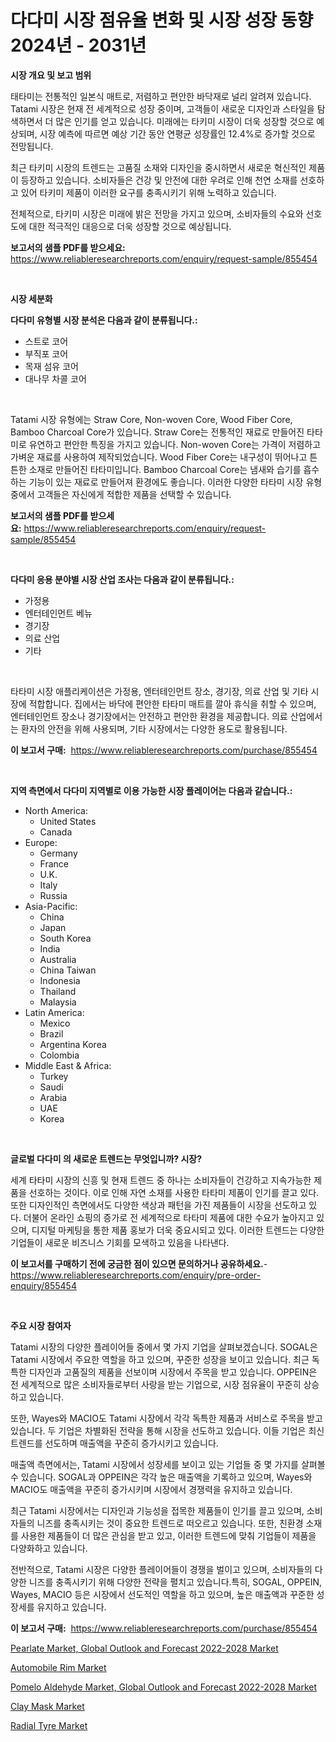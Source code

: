 <p><h1>다다미 시장 점유율 변화 및 시장 성장 동향 2024년 - 2031년</h1></p><p><strong>시장 개요 및 보고 범위</strong></p>
<p><p>태타미는 전통적인 일본식 매트로, 저렴하고 편안한 바닥재로 널리 알려져 있습니다. Tatami 시장은 현재 전 세계적으로 성장 중이며, 고객들이 새로운 디자인과 스타일을 탐색하면서 더 많은 인기를 얻고 있습니다. 미래에는 타키미 시장이 더욱 성장할 것으로 예상되며, 시장 예측에 따르면 예상 기간 동안 연평균 성장률인 12.4%로 증가할 것으로 전망됩니다.</p><p>최근 타키미 시장의 트렌드는 고품질 소재와 디자인을 중시하면서 새로운 혁신적인 제품이 등장하고 있습니다. 소비자들은 건강 및 안전에 대한 우려로 인해 천연 소재를 선호하고 있어 타키미 제품이 이러한 요구를 충족시키기 위해 노력하고 있습니다.</p><p>전체적으로, 타키미 시장은 미래에 밝은 전망을 가지고 있으며, 소비자들의 수요와 선호도에 대한 적극적인 대응으로 더욱 성장할 것으로 예상됩니다.</p></p>
<p><strong>보고서의 샘플 PDF를 받으세요:</strong> <a href="https://www.reliableresearchreports.com/enquiry/request-sample/855454">https://www.reliableresearchreports.com/enquiry/request-sample/855454</a></p>
<p>&nbsp;</p>
<p><strong>시장 세분화</strong></p>
<p><strong>다다미 유형별 시장 분석은 다음과 같이 분류됩니다.:</strong></p>
<p><ul><li>스트로 코어</li><li>부직포 코어</li><li>목재 섬유 코어</li><li>대나무 차콜 코어</li></ul></p>
<p>&nbsp;</p>
<p><p>Tatami 시장 유형에는 Straw Core, Non-woven Core, Wood Fiber Core, Bamboo Charcoal Core가 있습니다. Straw Core는 전통적인 재료로 만들어진 타타미로 유연하고 편안한 특징을 가지고 있습니다. Non-woven Core는 가격이 저렴하고 가벼운 재료를 사용하여 제작되었습니다. Wood Fiber Core는 내구성이 뛰어나고 튼튼한 소재로 만들어진 타타미입니다. Bamboo Charcoal Core는 냄새와 습기를 흡수하는 기능이 있는 재료로 만들어져 환경에도 좋습니다. 이러한 다양한 타타미 시장 유형 중에서 고객들은 자신에게 적합한 제품을 선택할 수 있습니다.</p></p>
<p><strong>보고서의 샘플 PDF를 받으세요:</strong>&nbsp;<a href="https://www.reliableresearchreports.com/enquiry/request-sample/855454">https://www.reliableresearchreports.com/enquiry/request-sample/855454</a></p>
<p>&nbsp;</p>
<p><strong> 다다미 응용 분야별 시장 산업 조사는 다음과 같이 분류됩니다.:</strong></p>
<p><ul><li>가정용</li><li>엔터테인먼트 베뉴</li><li>경기장</li><li>의료 산업</li><li>기타</li></ul></p>
<p>&nbsp;</p>
<p><p>타타미 시장 애플리케이션은 가정용, 엔터테인먼트 장소, 경기장, 의료 산업 및 기타 시장에 적합합니다. 집에서는 바닥에 편안한 타타미 매트를 깔아 휴식을 취할 수 있으며, 엔터테인먼트 장소나 경기장에서는 안전하고 편안한 환경을 제공합니다. 의료 산업에서는 환자의 안전을 위해 사용되며, 기타 시장에서는 다양한 용도로 활용됩니다.</p></p>
<p><strong>이 보고서 구매:</strong>&nbsp; <a href="https://www.reliableresearchreports.com/purchase/855454">https://www.reliableresearchreports.com/purchase/855454</a></p>
<p>&nbsp;</p>
<p><strong>지역 측면에서 다다미 지역별로 이용 가능한 시장 플레이어는 다음과 같습니다.:</strong></p>
<p><ul>
    <li>
        North America:
        <ul>
            <li>United States</li>
            <li>Canada</li>
        </ul>
    </li>
    <li>
        Europe:
        <ul>
            <li>Germany</li>
            <li>France</li>
            <li>U.K.</li>
            <li>Italy</li>
            <li>Russia</li>
        </ul>
    </li>
    <li>
        Asia-Pacific:
        <ul>
            <li>China</li>
            <li>Japan</li>
            <li>South Korea</li>
            <li>India</li>
            <li>Australia</li>
            <li>China Taiwan</li>
            <li>Indonesia</li>
            <li>Thailand</li>
            <li>Malaysia</li>
        </ul>
    </li>
    <li>
        Latin America:
        <ul>
            <li>Mexico</li>
            <li>Brazil</li>
            <li>Argentina Korea</li>
            <li>Colombia</li>
        </ul>
    </li>
    <li>
        Middle East & Africa:
        <ul>
            <li>Turkey</li>
            <li>Saudi</li>
            <li>Arabia</li>
            <li>UAE</li>
            <li>Korea</li>
        </ul>
    </li>
    </ul></p>
<p>&nbsp;</p>
<p><strong>글로벌 다다미 의 새로운 트렌드는 무엇입니까? 시장?</strong></p>
<p><p>세계 타타미 시장의 신흥 및 현재 트렌드 중 하나는 소비자들이 건강하고 지속가능한 제품을 선호하는 것이다. 이로 인해 자연 소재를 사용한 타타미 제품이 인기를 끌고 있다. 또한 디자인적인 측면에서도 다양한 색상과 패턴을 가진 제품들이 시장을 선도하고 있다. 더불어 온라인 쇼핑의 증가로 전 세계적으로 타타미 제품에 대한 수요가 높아지고 있으며, 디지털 마케팅을 통한 제품 홍보가 더욱 중요시되고 있다. 이러한 트렌드는 다양한 기업들이 새로운 비즈니스 기회를 모색하고 있음을 나타낸다.</p></p>
<p><strong>이 보고서를 구매하기 전에 궁금한 점이 있으면 문의하거나 공유하세요.</strong>- <a href="https://www.reliableresearchreports.com/enquiry/pre-order-enquiry/855454">https://www.reliableresearchreports.com/enquiry/pre-order-enquiry/855454</a></p>
<p>&nbsp;</p>
<p><strong>주요 시장 참여자</strong></p>
<p><p>Tatami 시장의 다양한 플레이어들 중에서 몇 가지 기업을 살펴보겠습니다. SOGAL은 Tatami 시장에서 주요한 역할을 하고 있으며, 꾸준한 성장을 보이고 있습니다. 최근 독특한 디자인과 고품질의 제품을 선보이며 시장에서 주목을 받고 있습니다. OPPEIN은 전 세계적으로 많은 소비자들로부터 사랑을 받는 기업으로, 시장 점유율이 꾸준히 상승하고 있습니다.</p><p>또한, Wayes와 MACIO도 Tatami 시장에서 각각 독특한 제품과 서비스로 주목을 받고 있습니다. 두 기업은 차별화된 전략을 통해 시장을 선도하고 있습니다. 이들 기업은 최신 트렌드를 선도하며 매출액을 꾸준히 증가시키고 있습니다.</p><p>매출액 측면에서는, Tatami 시장에서 성장세를 보이고 있는 기업들 중 몇 가지를 살펴볼 수 있습니다. SOGAL과 OPPEIN은 각각 높은 매출액을 기록하고 있으며, Wayes와 MACIO도 매출액을 꾸준히 증가시키며 시장에서 경쟁력을 유지하고 있습니다.</p><p>최근 Tatami 시장에서는 디자인과 기능성을 접목한 제품들이 인기를 끌고 있으며, 소비자들의 니즈를 충족시키는 것이 중요한 트렌드로 떠오르고 있습니다. 또한, 친환경 소재를 사용한 제품들이 더 많은 관심을 받고 있고, 이러한 트렌드에 맞춰 기업들이 제품을 다양화하고 있습니다.</p><p>전반적으로, Tatami 시장은 다양한 플레이어들이 경쟁을 벌이고 있으며, 소비자들의 다양한 니즈를 충족시키기 위해 다양한 전략을 펼치고 있습니다.특히, SOGAL, OPPEIN, Wayes, MACIO 등은 시장에서 선도적인 역할을 하고 있으며, 높은 매출액과 꾸준한 성장세를 유지하고 있습니다.</p></p>
<p><strong>이 보고서 구매:</strong>&nbsp;&nbsp;<a href="https://www.reliableresearchreports.com/purchase/855454">https://www.reliableresearchreports.com/purchase/855454</a></p>
<p><p><a href="https://view.publitas.com/reportprime-1/pearlate-market-global-outlook-and-forecast-2022-2028-market-size-share-trends-analysis-report-by-application-regional-outlook-competitive-strategies-and-segment-forecasts-2023-2030/">Pearlate Market, Global Outlook and Forecast 2022-2028 Market</a></p><p><a href="https://github.com/beatblasta/Market-Research-Report-List-2/blob/main/automobile-rim-market.md">Automobile Rim Market</a></p><p><a href="https://view.publitas.com/reportprime-1/pomelo-aldehyde-market-global-outlook-and-forecast-2022-2028-market-size-2023-2030-global-industrial-analysis-key-geographical-regions-market-share-top-key-players-product-types-and-forecast-research-report/">Pomelo Aldehyde Market, Global Outlook and Forecast 2022-2028 Market</a></p><p><a href="https://eight-handstand-8fb.notion.site/Clay-Mask-Market-Size-Share-Trends-Analysis-Report-By-Application-Regional-Outlook-Competitive--e083a39e39544b9b897134a44795e3b1">Clay Mask Market</a></p><p><a href="https://github.com/angelajermaine/Market-Research-Report-List-2/blob/main/radial-tyre-market.md">Radial Tyre Market</a></p></p>
